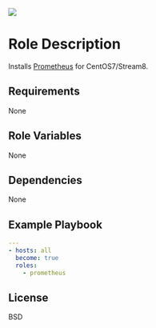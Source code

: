 [![](https://github.com/ansible-roles-mamono210/prometheus/workflows/build/badge.svg)](https://github.com/ansible-roles-mamono210/prometheus/actions?query=workflow%3Abuild)

Role Description
=========

Installs [Prometheus](https://prometheus.io) for CentOS7/Stream8.

Requirements
------------

None

Role Variables
--------------

None

Dependencies
------------

None

Example Playbook
----------------

```YAML
---
- hosts: all
  become: true
  roles:
    - prometheus
```

License
-------

BSD
